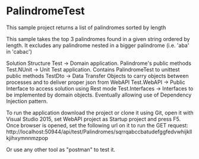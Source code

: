 # PalindromeTest
This sample project returns a list of palindromes sorted by length

This sample takes the top 3 palindromes found in a given string ordered by length.
It excludes any palindrome nested in a bigger palindrome (i.e. 'aba' in 'cabac')

Solution Structure
  Test        -> Domain application. Palindrome's public methods
  Test.NUnit  -> Unit Test application. Contains PalindromeTest to unittest public methods
  TestDto     -> Data Transfer Objects to carry objects between processes and to deliver proper json from WebAPI
  Test.WebAPI -> Public Interface to access solution using Rest mode
  Test.Interfaces -> Interfaces to be implemented by domain objects. Eventually allowing use of Dependency Injection pattern.
  
To run the application download the project or clone it using Git, open it with Visual Studio 2015, set WebAPI project as Startup project 
and press F5.
Once browser is opened, set the following url on it to run the GET request:
  http://localhost:50944/api/test/Palindromes/sqrrqabccbatudefggfedvwhijkllkjihxymnnmzpop
  
Or use any other tool as "postman" to test it.

  

